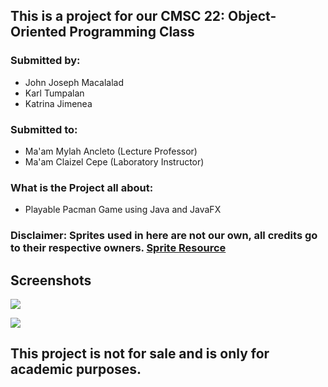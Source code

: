 ## This is a project for our CMSC 22: Object-Oriented Programming Class


### Submitted by:
 * John Joseph Macalalad
 * Karl Tumpalan
 * Katrina Jimenea

### Submitted to:
 * Ma'am Mylah Ancleto (Lecture Professor)
 * Ma'am Claizel Cepe (Laboratory Instructor)

### What is the Project all about:
 * Playable Pacman Game using Java and JavaFX


### Disclaimer: Sprites used in here are not our own, all credits go to their respective owners. [Sprite Resource](https://www.spriters-resource.com/arcade/pacman/ "Sprite Resource")
 

## Screenshots
![](https://github.com/krtjimenea/CMSC-22-PACMAN-FINAL-PROJECT/blob/main/screenshots/SS1.jpg?raw=true)

![](https://github.com/krtjimenea/CMSC-22-PACMAN-FINAL-PROJECT/blob/main/screenshots/SS2.png?raw=true)

## This project is not for sale and is only for academic purposes. 